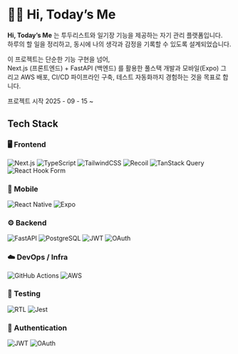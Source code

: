 # 🙌🏻 Hi, Today’s Me

**Hi, Today’s Me** 는 투두리스트와 일기장 기능을 제공하는 자기 관리 플랫폼입니다.  
하루의 할 일을 정리하고, 동시에 나의 생각과 감정을 기록할 수 있도록 설계되었습니다.  

이 프로젝트는 단순한 기능 구현을 넘어,  
Next.js (프론트엔드) + FastAPI (백엔드) 를 활용한 풀스택 개발과 모바일(Expo) 그리고
AWS 배포, CI/CD 파이프라인 구축, 테스트 자동화까지 경험하는 것을 목표로 합니다.  

프로젝트 시작
2025 - 09 - 15 ~

## Tech Stack
### 🖥️ Frontend
![Next.js](https://img.shields.io/badge/Next.js-000000?style=for-the-badge&logo=nextdotjs&logoColor=white)
![TypeScript](https://img.shields.io/badge/TypeScript-3178C6?style=for-the-badge&logo=typescript&logoColor=white)
![TailwindCSS](https://img.shields.io/badge/Tailwind_CSS-06B6D4?style=for-the-badge&logo=tailwindcss&logoColor=white)
![Recoil](https://img.shields.io/badge/Recoil-3578E5?style=for-the-badge&logo=recoil&logoColor=white)
![TanStack Query](https://img.shields.io/badge/TanStack_Query-FF4154?style=for-the-badge&logo=reactquery&logoColor=white)
![React Hook Form](https://img.shields.io/badge/React_Hook_Form-EC5990?style=for-the-badge&logo=reacthookform&logoColor=white)

### 📱 Mobile
![React Native](https://img.shields.io/badge/React_Native-61DAFB?style=for-the-badge&logo=react&logoColor=black)
![Expo](https://img.shields.io/badge/Expo-000020?style=for-the-badge&logo=expo&logoColor=white)

### ⚙️ Backend
![FastAPI](https://img.shields.io/badge/FastAPI-009688?style=for-the-badge&logo=fastapi&logoColor=white)
![PostgreSQL](https://img.shields.io/badge/PostgreSQL-4169E1?style=for-the-badge&logo=postgresql&logoColor=white)
![JWT](https://img.shields.io/badge/JWT-000000?style=for-the-badge&logo=jsonwebtokens&logoColor=white)
![OAuth](https://img.shields.io/badge/OAuth-3C3C3D?style=for-the-badge&logo=openid&logoColor=white)

### ☁️ DevOps / Infra
![GitHub Actions](https://img.shields.io/badge/GitHub_Actions-2088FF?style=for-the-badge&logo=githubactions&logoColor=white)
![AWS](https://img.shields.io/badge/AWS-FF9900?style=for-the-badge&logo=amazonaws&logoColor=white)

### 🧪 Testing
![RTL](https://img.shields.io/badge/Testing_Library-E33332?style=for-the-badge&logo=testinglibrary&logoColor=white)
![Jest](https://img.shields.io/badge/Jest-C21325?style=for-the-badge&logo=jest&logoColor=white)

### 🔐 Authentication
![JWT](https://img.shields.io/badge/JWT-000000?style=for-the-badge&logo=jsonwebtokens&logoColor=white)
![OAuth](https://img.shields.io/badge/OAuth-3C3C3D?style=for-the-badge&logo=openid&logoColor=white)


